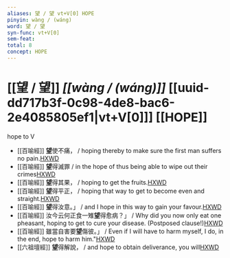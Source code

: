 ```yaml
---
aliases: 望 / 望 vt+V[0] HOPE
pinyin: wàng / (wáng)
word: 望 / 望
syn-func: vt+V[0]
sem-feat: 
total: 8
concept: HOPE 
---
```

# [[望 / 望]] *[[wàng / (wáng)]]*  [[uuid-dd717b3f-0c98-4de8-bac6-2e4085805ef1|vt+V[0]]] [[HOPE]]
hope to V
 - [[百喻經]] **望**使不痛， / hoping thereby to make sure the first man suffers no pain.[HXWD](https://hxwd.org/textview.html?location=KR6b0066_T_001-0546a.12)
 - [[百喻經]] **望**得滅罪 / in the hope of thus being able to wipe out their crimes[HXWD](https://hxwd.org/textview.html?location=KR6b0066_T_001-0546a.6)
 - [[百喻經]] **望**得其果， / hoping to get the fruits.[HXWD](https://hxwd.org/textview.html?location=KR6b0066_T_002-0548a.35)
 - [[百喻經]] **望**得平正， / hoping that way to get to become even and straight.[HXWD](https://hxwd.org/textview.html?location=KR6b0066_T_002-0549a.14)
 - [[百喻經]] **望**得汝意。」 / and I hope in this way to gain your favour.[HXWD](https://hxwd.org/textview.html?location=KR6b0066_T_003-0551b.51)
 - [[百喻經]] 汝今云何正食一雉**望**得愈病？」 / Why did you now only eat one pheasant, hoping to get to cure your disease. (Postposed clause!)[HXWD](https://hxwd.org/textview.html?location=KR6b0066_T_003-0552b.8)
 - [[百喻經]] 雖當自害要**望**傷彼。」 / Even if I will have to harm myself, I do, in the end, hope to harm him."[HXWD](https://hxwd.org/textview.html?location=KR6b0066_T_004-0554a.8)
 - [[六祖壇經]] **望**得解說， / and hope to obtain deliverance, you will[HXWD](https://hxwd.org/textview.html?location=KR6q0082_T_001-0340c.37)